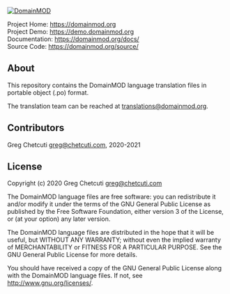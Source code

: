 [![DomainMOD](https://domainmod.org/images/logo.png)](https://domainmod.org)

Project Home: <https://domainmod.org>  
Project Demo: <https://demo.domainmod.org>  
Documentation: <https://domainmod.org/docs/>  
Source Code: <https://domainmod.org/source/>

About
-----
This repository contains the DomainMOD language translation files in portable object (.po) format.

The translation team can be reached at <translations@domainmod.org>.

Contributors
------------
Greg Chetcuti <greg@chetcuti.com>, 2020-2021

License
-------
Copyright (c) 2020 Greg Chetcuti <greg@chetcuti.com>

The DomainMOD language files are free software: you can redistribute it and/or modify it under the terms of the GNU General Public License as published by the Free Software Foundation, either version 3 of the License, or (at your option) any later version.

The DomainMOD language files are distributed in the hope that it will be useful, but WITHOUT ANY WARRANTY; without even the implied warranty of MERCHANTABILITY or FITNESS FOR A PARTICULAR PURPOSE. See the GNU General Public License for more details.

You should have received a copy of the GNU General Public License along with the DomainMOD language files. If not, see <http://www.gnu.org/licenses/>.
